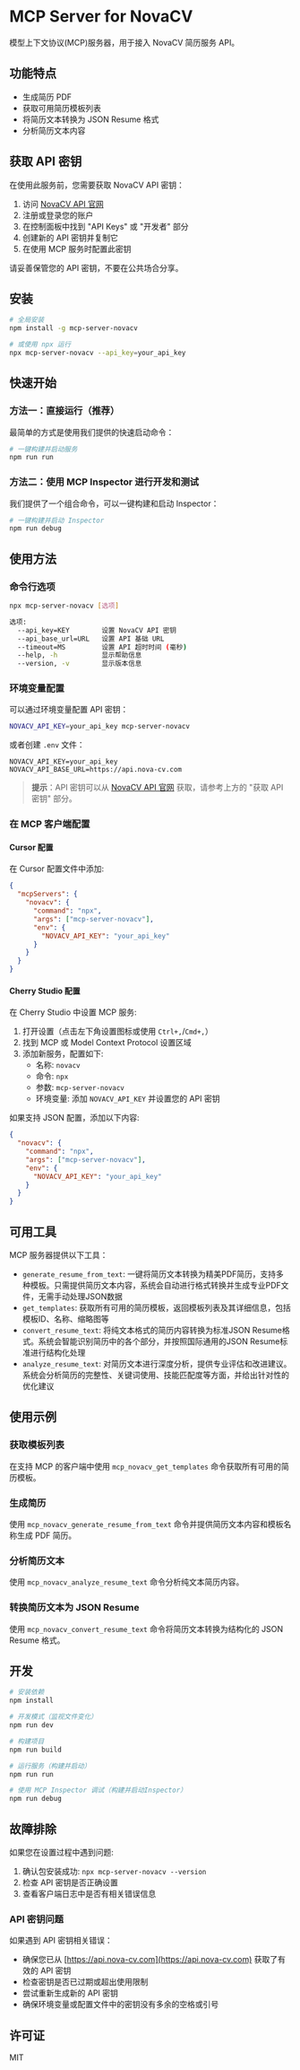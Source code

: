 # MCP Server for NovaCV

模型上下文协议(MCP)服务器，用于接入 NovaCV 简历服务 API。

## 功能特点

- 生成简历 PDF
- 获取可用简历模板列表
- 将简历文本转换为 JSON Resume 格式
- 分析简历文本内容

## 获取 API 密钥

在使用此服务前，您需要获取 NovaCV API 密钥：

1. 访问 [NovaCV API 官网](https://api.nova-cv.com)
2. 注册或登录您的账户
3. 在控制面板中找到 "API Keys" 或 "开发者" 部分
4. 创建新的 API 密钥并复制它
5. 在使用 MCP 服务时配置此密钥

请妥善保管您的 API 密钥，不要在公共场合分享。

## 安装

```bash
# 全局安装
npm install -g mcp-server-novacv

# 或使用 npx 运行
npx mcp-server-novacv --api_key=your_api_key
```

## 快速开始

### 方法一：直接运行（推荐）

最简单的方式是使用我们提供的快速启动命令：

```bash
# 一键构建并启动服务
npm run run
```

### 方法二：使用 MCP Inspector 进行开发和测试

我们提供了一个组合命令，可以一键构建和启动 Inspector：

```bash
# 一键构建并启动 Inspector
npm run debug
```

## 使用方法

### 命令行选项

```bash
npx mcp-server-novacv [选项]

选项:
  --api_key=KEY        设置 NovaCV API 密钥
  --api_base_url=URL   设置 API 基础 URL
  --timeout=MS         设置 API 超时时间 (毫秒)
  --help, -h           显示帮助信息
  --version, -v        显示版本信息
```

### 环境变量配置

可以通过环境变量配置 API 密钥：

```bash
NOVACV_API_KEY=your_api_key mcp-server-novacv
```

或者创建 `.env` 文件：

```
NOVACV_API_KEY=your_api_key
NOVACV_API_BASE_URL=https://api.nova-cv.com
```

> **提示**：API 密钥可以从 [NovaCV API 官网](https://api.nova-cv.com) 获取，请参考上方的 "获取 API 密钥" 部分。

### 在 MCP 客户端配置

#### Cursor 配置

在 Cursor 配置文件中添加:

```json
{
  "mcpServers": {
    "novacv": {
      "command": "npx",
      "args": ["mcp-server-novacv"],
      "env": {
        "NOVACV_API_KEY": "your_api_key"
      }
    }
  }
}
```

#### Cherry Studio 配置

在 Cherry Studio 中设置 MCP 服务:

1. 打开设置（点击左下角设置图标或使用 `Ctrl+,`/`Cmd+,`）
2. 找到 MCP 或 Model Context Protocol 设置区域
3. 添加新服务，配置如下:
   - 名称: `novacv`
   - 命令: `npx`
   - 参数: `mcp-server-novacv`
   - 环境变量: 添加 `NOVACV_API_KEY` 并设置您的 API 密钥

如果支持 JSON 配置，添加以下内容:

```json
{
  "novacv": {
    "command": "npx",
    "args": ["mcp-server-novacv"],
    "env": {
      "NOVACV_API_KEY": "your_api_key"
    }
  }
}
```

## 可用工具

MCP 服务器提供以下工具：

- `generate_resume_from_text`: 一键将简历文本转换为精美PDF简历，支持多种模板。只需提供简历文本内容，系统会自动进行格式转换并生成专业PDF文件，无需手动处理JSON数据
- `get_templates`: 获取所有可用的简历模板，返回模板列表及其详细信息，包括模板ID、名称、缩略图等
- `convert_resume_text`: 将纯文本格式的简历内容转换为标准JSON Resume格式。系统会智能识别简历中的各个部分，并按照国际通用的JSON Resume标准进行结构化处理
- `analyze_resume_text`: 对简历文本进行深度分析，提供专业评估和改进建议。系统会分析简历的完整性、关键词使用、技能匹配度等方面，并给出针对性的优化建议

## 使用示例

### 获取模板列表

在支持 MCP 的客户端中使用 `mcp_novacv_get_templates` 命令获取所有可用的简历模板。

### 生成简历

使用 `mcp_novacv_generate_resume_from_text` 命令并提供简历文本内容和模板名称生成 PDF 简历。

### 分析简历文本

使用 `mcp_novacv_analyze_resume_text` 命令分析纯文本简历内容。

### 转换简历文本为 JSON Resume

使用 `mcp_novacv_convert_resume_text` 命令将简历文本转换为结构化的 JSON Resume 格式。

## 开发

```bash
# 安装依赖
npm install

# 开发模式（监视文件变化）
npm run dev

# 构建项目
npm run build

# 运行服务（构建并启动）
npm run run

# 使用 MCP Inspector 调试（构建并启动Inspector）
npm run debug
```

## 故障排除

如果您在设置过程中遇到问题:

1. 确认包安装成功: `npx mcp-server-novacv --version`
2. 检查 API 密钥是否正确设置
3. 查看客户端日志中是否有相关错误信息

### API 密钥问题

如果遇到 API 密钥相关错误：

- 确保您已从 [https://api.nova-cv.com](https://api.nova-cv.com) 获取了有效的 API 密钥
- 检查密钥是否已过期或超出使用限制
- 尝试重新生成新的 API 密钥
- 确保环境变量或配置文件中的密钥没有多余的空格或引号

## 许可证

MIT 
